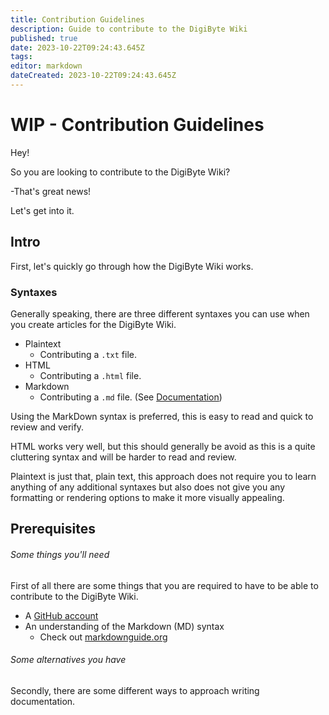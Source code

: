 ```yaml
---
title: Contribution Guidelines
description: Guide to contribute to the DigiByte Wiki
published: true
date: 2023-10-22T09:24:43.645Z
tags: 
editor: markdown
dateCreated: 2023-10-22T09:24:43.645Z
---
```


# WIP - Contribution Guidelines

Hey!

So you are looking to contribute to the DigiByte Wiki?

-That's great news!

Let's get into it.

## Intro

First, let's quickly go through how the DigiByte Wiki works.

### Syntaxes
Generally speaking, there are three different syntaxes you can use when you create articles for the DigiByte Wiki.

* Plaintext
	* Contributing a `.txt` file.
* HTML
	* Contributing a `.html` file.
* Markdown
	* Contributing a `.md` file. (See [Documentation](https://wiki.digibyte.org/en/contribute/markdown-guide))
  
Using the MarkDown syntax is preferred, this is easy to read and quick to review and verify.

HTML works very well, but this should generally be avoid as this is a quite cluttering syntax and will be harder to read and review.

Plaintext is just that, plain text, this approach does not require you to learn anything of any additional syntaxes but also does not give you any formatting or rendering options to make it more visually appealing.

## Prerequisites

###### Some things you'll need

First of all there are some things that you are required to have to be able to contribute to the DigiByte Wiki.

* A [GitHub account](https://github.com/signup?source=wiki-digibyte-org&coolnessfactor=1million)
* An understanding of the Markdown (MD) syntax
	* Check out [markdownguide.org](https://markdownguide.org)
  
###### Some alternatives you have

Secondly, there are some different ways to approach writing documentation.